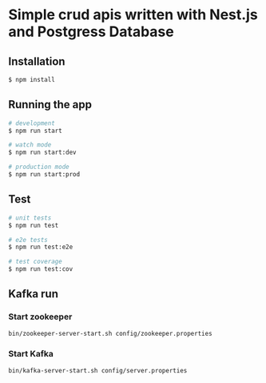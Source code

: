 # Simple crud apis written with Nest.js and Postgress Database


  

## Installation

```bash
$ npm install
```

## Running the app

```bash
# development
$ npm run start

# watch mode
$ npm run start:dev

# production mode
$ npm run start:prod
```

## Test

```bash
# unit tests
$ npm run test

# e2e tests
$ npm run test:e2e

# test coverage
$ npm run test:cov
```

## Kafka run

### Start zookeeper

```bash
bin/zookeeper-server-start.sh config/zookeeper.properties
```

### Start Kafka

```bash
bin/kafka-server-start.sh config/server.properties
```
